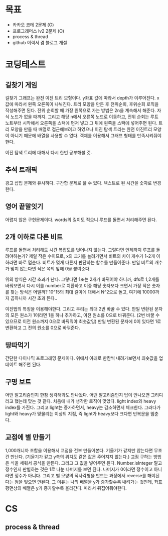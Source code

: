 # 목표

- 카카오 코테 2문제 (O)
- 프로그래머스 lv2 2문제 (O)
- process & thread
- github 이력서 겸 블로그 개설

# 코딩테스트

## 길찾기 게임

길찾기 그래프는 완전 이진 트리 모형이다. y좌표 값에 따라서 depth가 이루어진다.
x값에 따라서 왼쪽 오른쪽이 나눠진다.
트리 모양을 만든 후 전위순회, 후위순회 로직을 작성해주면 된다.
전위 순회할 때 가장 왼쪽으로 가는 방법은 2n을 계속해서 해준다. 자식 노드가 없을 때까지. 그리고 해당 n에서 오른쪽 노드로 이동하고,
전위 순회는 루트 노트부터 시작해서 오른쪽을 스택에 먼저 넣고 그 뒤에 왼쪽을 스택에 넣어주면 된다.
트리 모양을 만들 때 배열로 접근해보려고 하였으나 이진 탐색 트리는 완전 이진트리 모양이 아니기 때문에 배열을 사용할 수 없다.
객체를 이용해서 그래프 형태를 만족시켜줘야한다.

이진 탐색 트리에 대해서 다시 한번 공부해볼 것.

## 추석 트래픽

광고 삽입 문제와 유사하다. 구간합 문제로 풀 수 있다. 텍스트로 된 시간을 숫자로 변경한다.

## 영어 끝말잇기

어렵지 않은 구현문제이다. words의 길이도 적으니 루프를 돌면서 처리해주면 된다.

## 2개 이하로 다른 비트

루프를 돌면서 처리해도 시간 복잡도를 벗어나지 않는다.
그렇다면 언제까지 루프를 돌려야하는가? 제일 작은 수이므로, x의 크기를 늘려가면서 비트의 차이 개수가 1-2개 이하라면 바로 멈춘다.
비트가 몇개 다른지 판단하는 함수를 만들어준다. 만일 비트의 개수가 맞지 않는다면 적은 쪽의 앞에 0을 붙여준다.

위의 방식은 시간 초과가 난다. 그렇다면 1또는 2개가 바뀌어야 하니까, dfs로 1,2개를 바꿔보면서 다시 이를 number로 치환하고 이중 해당 숫자보다 크면서 가장 작은 숫자를 찾는 방식은 어떨까?
10^15의 최대 길이에 대해서 N^2으로 돌고, 여기에 10000까지 곱하니까 시간 초과 뜬다..

이진법의 특징을 이용해야한다. 그리고 우리는 최대 2번 바꿀 수 있다.
만일 변환된 문자의 모든 원소가 1이라면 1을 하나 추가하고, 이전 원소를 0으로 바꿔준다. (2번 바꿀 수 있으므로 이전 원소까지 0으로 바꿔줘야 최솟값임)
만일 변환된 문자에 0이 있다면 1로 변환하고 그 전의 원소를 0으로 바꿔준다.

## 땅따먹기

간단한 다이나믹 프로그래밍 문제이다.
위에서 아래로 한칸씩 내려가보면서 최솟값을 업데이트 해주면 된다.

## 구명 보트

어떤 알고리즘인지 한참 생각해봐도 안나왔다. 어떤 알고리즘인지 답이 안나오면 그리디라고 했는데 맞는 것 같다.
처음에 내가 생각한 로직이 맞았다. light index와 heavy index를 가진다. 그리고 light는 증가하면서, heavy는 감소하면서 체크한다. 그러다가 light와 heavy가 맞물리는 이상의 지점, 즉 light가 heavy보다 크다면 반복문을 멈춘다.

## 교점에 별 만들기

1,000개니까 조합을 이용해서 교점을 전부 만들어본다.
기울기가 같지만 않는다면 무조건 만난다. (기울기가 같고 y축의 위치도 같은 값은 주어지지 않는다.)
교점 구하는 방법은 식을 세워서 공식을 만든다. 그리고 그 값을 넣어주면 된다.
Number.isInteger 말고 정수인지 판별하는 것은 1로 나눈 나머지를 보면 된다. 나머지가 0이라면 정수이고 아니라면 정수가 아니다.
그리고 별 모양의 직사각형을 만드는 과정에서 reverse를 해야된다는 점을 잊으면 안된다. 그 이유는 나의 배열을 y가 증가할수록 내려가는 것인데, 좌표평면상의 배열은 y가 증가할수록 올라간다. 따라서 뒤집어줘야한다.

# CS

## process & thread

